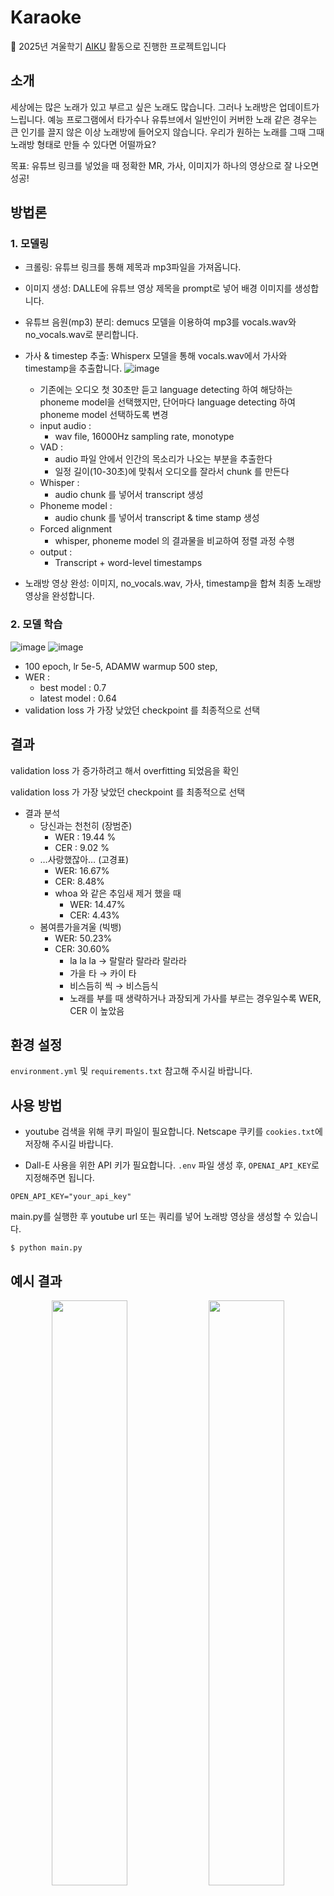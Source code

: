 # Karaoke

📢 2025년 겨울학기 [AIKU](https://github.com/AIKU-Official) 활동으로 진행한 프로젝트입니다

## 소개

세상에는 많은 노래가 있고 부르고 싶은 노래도 많습니다. 그러나 노래방은 업데이트가 느립니다. 예능 프로그램에서 타가수나 유튜브에서 일반인이 커버한 노래 같은 경우는 큰 인기를 끌지 않은 이상 노래방에 들어오지 않습니다. 우리가 원하는 노래를 그때 그때 노래방 형태로 만들 수 있다면 어떨까요? 

목표: 유튜브 링크를 넣었을 때 정확한 MR, 가사, 이미지가 하나의 영상으로 잘 나오면 성공!

## 방법론
### 1. 모델링
- 크롤링: 유튜브 링크를 통해 제목과 mp3파일을 가져옵니다.
  
- 이미지 생성: DALLE에 유튜브 영상 제목을 prompt로 넣어 배경 이미지를 생성합니다.
  
- 유튜브 음원(mp3) 분리: demucs 모델을 이용하여 mp3를 vocals.wav와 no_vocals.wav로 분리합니다.
  
- 가사 & timestep 추출: Whisperx 모델을 통해 vocals.wav에서 가사와 timestamp을 추출합니다.
  ![image](https://github.com/user-attachments/assets/47d2cd4e-0bd3-4504-9069-419b2cb5dc0b)
  - 기존에는 오디오 첫 30초만 듣고 language detecting 하여 해당하는 phoneme model을 선택했지만, 단어마다 language detecting 하여 phoneme model 선택하도록 변경
  - input audio :
    - wav file, 16000Hz sampling rate, monotype
  - VAD :
    - audio 파일 안에서 인간의 목소리가 나오는 부분을 추출한다
    - 일정 길이(10-30초)에 맞춰서 오디오를 잘라서 chunk 를 만든다
  - Whisper :
    - audio chunk 를 넣어서 transcript 생성
  - Phoneme model :
    - audio chunk 를 넣어서 transcript & time stamp 생성
  - Forced alignment
    - whisper, phoneme model 의 결과물을 비교하여 정렬 과정 수행
  - output :
    - Transcript + word-level timestamps
- 노래방 영상 완성: 이미지, no_vocals.wav, 가사, timestamp을 합쳐 최종 노래방 영상을 완성합니다.
### 2. 모델 학습
![image](https://github.com/user-attachments/assets/8ebc3ca7-b310-4de2-998e-34e44dc62443)
![image](https://github.com/user-attachments/assets/98e5a045-760b-41fb-8707-b7b7d80e7892)
- 100 epoch, lr 5e-5, ADAMW warmup 500 step,
- WER :
    - best model : 0.7
    - latest model : 0.64
- validation loss 가 가장 낮았던 checkpoint 를 최종적으로 선택

## 결과

validation loss 가 증가하려고 해서 overfitting 되었음을 확인 

validation loss 가 가장 낮았던 checkpoint 를 최종적으로 선택 

- 결과 분석
    - 당신과는 천천히 (장범준)
        - WER : 19.44 %
        - CER : 9.02 %
    - …사랑했잖아… (고경표)
        - WER: 16.67%
        - CER: 8.48%
        - whoa 와 같은 추임새 제거 했을 때
            - WER: 14.47%
            - CER: 4.43%
    - 봄여름가을겨울 (빅뱅)
        - WER: 50.23%
        - CER: 30.60%
            - la la la → 랄랄라 랄라라 랄라라
            - 가을 타 → 카이 타
            - 비스듬히 씩 → 비스듬식
            - 노래를 부를 때 생략하거나 과장되게 가사를 부르는 경우일수록 WER, CER 이 높았음

## 환경 설정

`environment.yml` 및 `requirements.txt` 참고해 주시길 바랍니다.

## 사용 방법

- youtube 검색을 위해 쿠키 파일이 필요합니다. Netscape 쿠키를 `cookies.txt`에 저장해 주시길 바랍니다.

- Dall-E 사용을 위한 API 키가 필요합니다. `.env` 파일 생성 후, `OPENAI_API_KEY`로 지정해주면 됩니다.

```
OPEN_API_KEY="your_api_key"
```

main.py를 실행한 후 youtube url 또는 쿼리를 넣어 노래방 영상을 생성할 수 있습니다.
```
$ python main.py
```

## 예시 결과

<p align="center">
<img src="https://github.com/user-attachments/assets/2d5074f1-b0b6-4ce7-a1d4-b89a6fc5c0a4" width="49%">
<img src="https://github.com/user-attachments/assets/d50bba40-df24-408f-bb0c-f6b3ec79ea8b" width="49%">
</p>

## 팀원
  | 팀원                            | 역할                                       |
| ----------------------------- | ---------------------------------------- |
| [권도영](https://github.com/douyoung89) |   dataset 전처리 & 모델 fine-tuning    |
| [김민준](https://github.com/ddomjun)     |    dataset 수집/전처리 & 음원분리/영상변환   |
| [구영서](https://github.com/andless2004)        |    dataset 수집 & 전체 pipeline 정리 & github 정리   |
